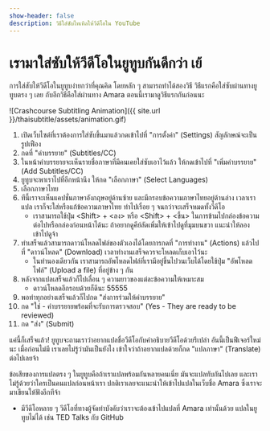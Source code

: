 ```yaml
---
show-header: false
description: วิธีใส่ซับไทเทิลให้วีดีโอใน YouTube
---
```


# เรามาใส่ซับให้วีดีโอในยูทูบกันดีกว่า เย้

การใส่สับให้วีดีโอในยูทูบง่ายกว่าที่คุณคิด โดยหลัก ๆ สามารถทำได้สองวิธี วิธีแรกคือใส่ซับผ่านทางยูทูบตรง ๆ เลย กับอีกวิธีคือใส่ผ่านทาง Amara ตอนนี้เรามาดูวิธีแรกกันก่อนนะ

![Crashcourse Subtitling Animation]({{ site.url }}/thaisubtitle/assets/animation.gif)

1. เปิดเว็บไซต์ที่เราต้องการใส่ซับขึ้นมาแล้วกดเข้าไปที่ "การตั้งค่า" (Settings) สัญลักษณ์จะเป็นรูปเฟือง
1. กดที่ "คำบรรยาย" (Subtitles/CC)
1. ในหน้าคำบรรยายจะเห็นรายชื่อภาษาที่มีคนเคยใส่ซับเอาไว้แล้ว ให้กดเข้าไปที่ "เพิ่มคำบรรยาย" (Add Subtitles/CC)
1. ยูทูบจะพาเราไปที่อีกหน้านึง ให้กด "เลือกภาษา" (Select Languages) 
1. เลือกภาษาไทย
1. ทีนี้เราจะเห็นแคปชั่นภาษาอังกฤษอยู่ด้านซ้าย และมีกรอบข้อความภาษาไทยอยู่ด้านล่าง เวลาเราแปล เราก็จะใส่หรือแก้ข้อความภาษาไทย ทำไปเรื่อย ๆ จนกว่าจะเสร็จหมดทั้งวีดีโอ
    - เราสามารถใช้ปุ่ม \<Shift\> + \<ลง\> หรือ \<Shift\> + \<ขึ้น\> ในการข้ามไปกล่องข้อความต่อไปหรือกล่องก่อนหน้าได้นะ ถ้าอยากดูคีย์ลัดเพิ่มให้เข้าไปดูที่มุมบนขวา แนะนำให้ลองเข้าไปดูจ้า
1. ทำเสร็จแล้วสามารถดาวน์โหลดไฟล์ของตัวเองได้โดยการกดที่ "การทำงาน" (Actions) แล้วไปที่ "ดาวน์โหลด" (Download) เวลาทำงานเสร็จควรจะโหลดเก็บเอาไว้นะ
    - ในทำนองเดียวกัน เราสามารถอัพโหลดไฟล์ที่เรามีอยู่ขึ้นไปวนเว็บได้โดยใช้ปุ่ม "อัพโหลดไฟล์" (Upload a file) ที่อยู่ข้าง ๆ กัน
1. หลังจากแปลเสร็จแล้วก็ไปเลื่อน ๆ ความยาวของแต่ละข้อความให้เหมาะสม
    - ดาวน์โหลดอีกรอบด้วยก็ดีนะ 55555
1. พอทำทุกอย่างเสร็จแล้วก็ไปกด "ส่งการร่วมให้คำบรรยาย" 
1. กด "ใช่ - คำบรรยายพร้อมที่จะรับการตรวจสอบ" (Yes - They are ready to be reviewed)
1. กด "ส่ง" (Submit)

แค่นี้ก็เสร็จแล้ว! ยูทูบจะถามเราว่าอยากแปลชื่อวีดีโอกับคำอธิบายวีดีโอด้วยรึเปล่า อันนี้เป็นฟีเจอร์ใหม่นะ เมื่อก่อนไม่มี เราเลยไม่รู้ว่ามันเป็นยังไง เข้าใจว่าถ้าอยากแปลด้วยก็กด "แปลภาษา" (Translate) ต่อไปเลยจ้า

ข้อเสียของการแปลตรง ๆ ในยูทูบคือถ้าเราแปลพร้อมกันหลายคนเนี่ย มันจะแปลทับกันไปเลย และเราไม่รู้ด้วยว่าใครเป็นคนแปลก่อนหน้าเรา ปกติเราเลยจะแนะนำให้เข้าไปแปลในเว็บชื่อ Amara ซึ่งเราจะมาเขียนให้ฟังอีกทีจ้า
- มีวีดีโอหลาย ๆ วีดีโอที่ทางผู้จัดทำบังคับว่าเราจะต้องเข้าไปแปลที่ Amara เท่านั้นด้วย แปลในยูทูบไม่ได้ เช่น TED Talks กับ GitHub
